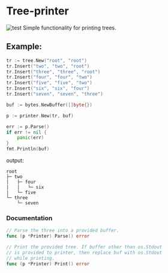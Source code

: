 # Tree-printer
![test](https://github.com/MaticVerbic/tree-printer/workflows/test/badge.svg?branch=master)
Simple functionality for printing trees. 

## Example: 
```go
tr := tree.New("root", "root")
tr.Insert("two", "two", "root")
tr.Insert("three", "three", "root")
tr.Insert("four", "four", "two")
tr.Insert("five", "five", "two")
tr.Insert("six", "six", "four")
tr.Insert("seven", "seven", "three")

buf := bytes.NewBuffer([]byte{})

p := printer.New(tr, buf)

err := p.Parse()
if err != nil {
    panic(err)
}
fmt.Println(buf) 
```
output: 
```  
root
├─ two
|   ├─ four
|   |   └─ six
|   └─ five
└─ three
    └─ seven
```  

### Documentation

```go
// Parse the three into a provided buffer.
func (p *Printer) Parse() error

// Print the provided tree. If buffer other than os.Stdout
// is provided to printer, then replace buf with os.Stdout
// while printing.
func (p *Printer) Print() error
```
